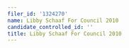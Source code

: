 ```yaml
---
filer_id: '1324270'
name: Libby Schaaf For Council 2010
candidate_controlled_id: ''
title: Libby Schaaf For Council 2010
---
```

